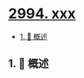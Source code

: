 # [2994. xxx](https://github.com/Tdahuyou/TNotes.leetcode/tree/main/notes/2994.%20xxx)

<!-- region:toc -->

- [1. 📝 概述](#1--概述)

<!-- endregion:toc -->

## 1. 📝 概述
